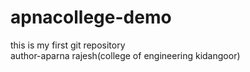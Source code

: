 # apnacollege-demo
this is my first git repository
<br>
author-aparna rajesh(college of engineering kidangoor)
